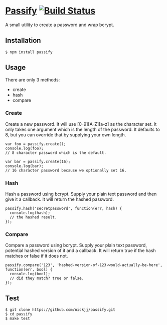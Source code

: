 # <a href="#passify" name="passify">Passify</a> [![Build Status](https://secure.travis-ci.org/nickjj/disco.png?branch=master)](http://travis-ci.org/nickjj/passify)

A small utility to create a password and wrap bcrypt.

## Installation

    $ npm install passify

## Usage

There are only 3 methods:

- create
- hash
- compare

### Create

Create a new password. It will use [0-9][A-Z][a-z] as the character set. It only takes one argument which is the length of the password. It defaults to 8, but you can override that by supplying your own length.

    var foo = passify.create();
    console.log(foo);
    // 8 character password which is the default.
    
    var bar = passify.create(16);
    console.log(bar);
    // 16 character password because we optionally set 16.

### Hash

Hash a password using bcrypt. Supply your plain text password and then give it a callback. It will return the hashed password.

    passify.hash('secretpassword', function(err, hash) {
      console.log(hash);
      // the hashed result.
    });

### Compare

Compare a password using bcrypt. Supply your plain text password, potential hashed version of it and a callback. It will return true if the hash matches or false if it does not.

    passify.compare('123', 'hashed-version-of-123-would-actually-be-here', function(err, bool) {
      console.log(bool);
      // did they match? true or false.
    });

## Test
    $ git clone https://github.com/nickjj/passify.git
    $ cd passify
    $ make test
